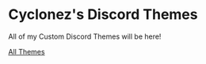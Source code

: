 # Cyclonez's Discord Themes
All of my Custom Discord Themes will be here!

[All Themes](https://github.com/RedrcknRbn/dthemes/tree/releases)
